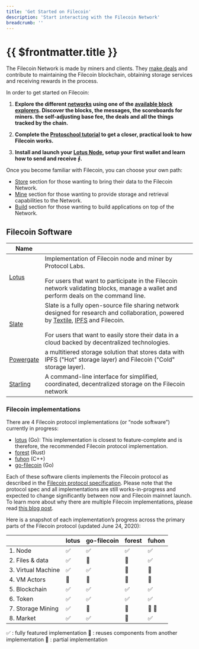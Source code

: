 ```yaml
---
title: 'Get Started on Filecoin'
description: 'Start interacting with the Filecoin Network'
breadcrumb: ''
---
```


# {{ $frontmatter.title }}

The Filecoin Network is made by miners and clients. They [make deals](../about-filecoin/how-filecoin-works.md) and contribute to maintaining the Filecoin blockchain, obtaining storage services and receiving rewards in the process.

In order to get started on Filecoin:

1. **Explore the different [networks](../networks/README.md) using one of the [available block explorers](explore-the-network.md). Discover the blocks, the messages, the scoreboards for miners. the self-adjusting base fee, the deals and all the things tracked by the chain.**

2. **Complete the [Protoschool tutorial](https://proto.school/verifying-storage-on-filecoin/) to get a closer, practical look to how Filecoin works.**

3. **Install and launch your [Lotus Node](lotus/README.md), setup your first wallet and learn how to send and receive ⨎.**

Once you become familiar with Filecoin, you can choose your own path:

- [Store](../store/README.md) section for those wanting to bring their data to the Filecoin Network.
- [Mine](../mine/README.md) section for those wanting to provide storage and retrieval capabilities to the Network.
- [Build](../build/README.md) section for those wanting to build applications on top of the Network.

## Filecoin Software

| Name                                                     |                                                                                                                                                                                                                                                                                         |
| -------------------------------------------------------- | --------------------------------------------------------------------------------------------------------------------------------------------------------------------------------------------------------------------------------------------------------------------------------------- |
| [Lotus](lotus/)                                          | Implementation of Filecoin node and miner by Protocol Labs. <br /><br />For users that want to participate in the Filecoin network validating blocks, manage a wallet and perform deals on the command line.                                                                            |
| [Slate](https://slate.host)                              | Slate is a fully open-source file sharing network designed for research and collaboration, powered by [Textile](https://textile.io), [IPFS](https://ipfs.io) and Filecoin. <br /><br /> For users that want to easily store their data in a cloud backed by decentralized technologies. |
| [Powergate](../build/powergate.md)                       | a multitiered storage solution that stores data with IPFS ("Hot" storage layer) and Filecoin ("Cold" storage layer).                                                                                                                                                                    |
| [Starling](https://github.com/filecoin-project/starling) | A command-line interface for simplified, coordinated, decentralized storage on the Filecoin network                                                                                                                                                                                     |

### Filecoin implementations

There are 4 Filecoin protocol implementations (or “node software”) currently in progress:

- [lotus](https://github.com/filecoin-project/lotus/) (Go): This implementation is closest to feature-complete and is therefore, the recommended Filecoin protocol implementation.
- [forest](https://github.com/chainsafe/forest) (Rust)
- [fuhon](https://github.com/filecoin-project/cpp-filecoin) (C++)
- [go-filecoin](https://github.com/filecoin-project/go-filecoin) (Go)

Each of these software clients implements the Filecoin protocol as described in the [Filecoin protocol specification](https://filecoin-project.github.io/specs). Please note that the protocol spec and all implementations are still works-in-progress and expected to change significantly between now and Filecoin mainnet launch. To learn more about why there are multiple Filecoin implementations, please read [this blog post](https://filecoin.io/blog/announcing-filecoin-implementations-in-rust-and-c++/).

Here is a snapshot of each implementation’s progress across the primary parts of the Filecoin protocol (updated June 24, 2020):

|                    | lotus | go-filecoin | forest | fuhon |
| ------------------ | ----- | ----------- | ------ | ----- |
| 1. Node            | ✅    | ✅          | ✅     | ✅    |
| 2. Files & data    | ✅    | 🔶          | 🔶     | ✅    |
| 3. Virtual Machine | ✅    | ✅          | 🔶     | 🔶    |
| 4. VM Actors       | 🔶    | 🔶          | 🔶     | 🔶    |
| 5. Blockchain      | ✅    | ✅          | ✅     | ✅    |
| 6. Token           | ✅    | ✅          | ✅     | ✅    |
| 7. Storage Mining  | ✅    | 🔄          | 🔄     | 🔄 🔶 |
| 8. Market          | ✅    | ✅          | 🔄     | ✅    |

✅ : fully featured implementation
🔄 : reuses components from another implementation
🔶 : partial implementation

